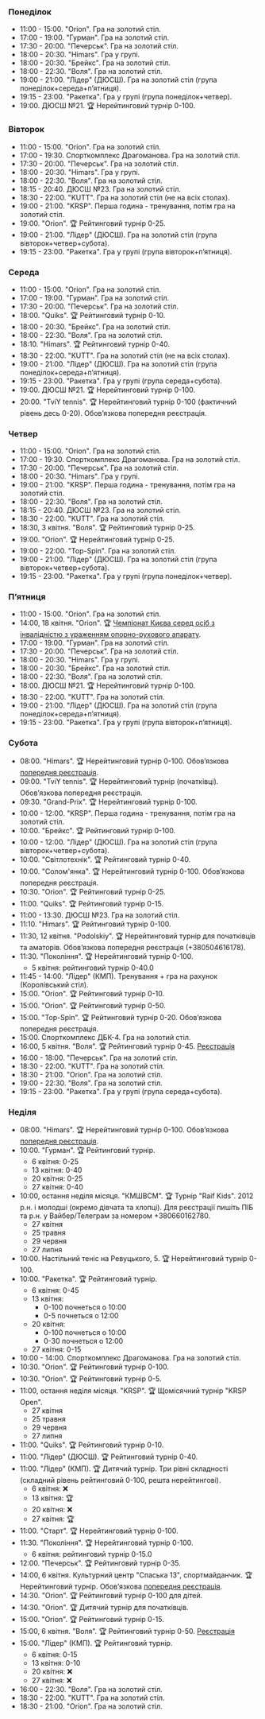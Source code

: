 ﻿
<h3 id="monday">Понеділок</h3>

* 11:00 - 15:00. "Orion". Гра на золотий стіл.
* 17:00 - 19:00. "Гурман". Гра на золотий стіл.
* 17:30 - 20:00. "Печерськ". Гра на золотий стіл.
* 18:00 - 20:30. "Himars". Гра у групі.
* 18:00 - 20:30. "Брейкс". Гра на золотий стіл.
* 18:00 - 22:30. "Воля". Гра на золотий стіл.
* 19:00 - 21:00. "Лідер" (ДЮСШ). Гра на золотий стіл (група понеділок+середа+пʼятниця).
* 19:15 - 23:00. "Ракетка". Гра у групі (група понеділок+четвер).
* 19:00. ДЮСШ №21. 🏆 Нерейтинговий турнір 0-100.

<h3 id="tuesday">Вівторок</h3>

* 11:00 - 15:00. "Orion". Гра на золотий стіл.
* 17:00 - 19:30. Спорткомплекс Драгоманова. Гра на золотий стіл.
* 17:30 - 20:00. "Печерськ". Гра на золотий стіл.
* 18:00 - 20:30. "Himars". Гра у групі.
* 18:00 - 22:30. "Воля". Гра на золотий стіл.
* 18:15 - 20:40. ДЮСШ №23. Гра на золотий стіл.
* 18:30 - 22:00. "KUTT". Гра на золотий стіл (не на всіх столах).
* 19:00 - 21:00. "KRSP". Перша година - тренування, потім гра на золотий стіл.
* 19:00. "Orion". 🏆 Рейтинговий турнір 0-25.
* 19:00 - 21:00. "Лідер" (ДЮСШ). Гра на золотий стіл (група вівторок+четвер+субота).
* 19:15 - 23:00. "Ракетка". Гра у групі (група вівторок+пʼятниця).

<h3 id="wednesday">Середа</h3>

* 11:00 - 15:00. "Orion". Гра на золотий стіл.
* 17:00 - 19:00. "Гурман". Гра на золотий стіл.
* 17:30 - 20:00. "Печерськ". Гра на золотий стіл.
* 18:00. "Quiks". 🏆 Рейтинговий турнір 0-10.
* 18:00 - 20:30. "Брейкс". Гра на золотий стіл.
* 18:00 - 22:30. "Воля". Гра на золотий стіл.
* 18:10. "Himars". 🏆 Рейтинговий турнір 0-40.
* 18:30 - 22:00. "KUTT". Гра на золотий стіл (не на всіх столах).
* 19:00 - 21:00. "Лідер" (ДЮСШ). Гра на золотий стіл (група понеділок+середа+пʼятниця).
* 19:15 - 23:00. "Ракетка". Гра у групі (група середа+субота).
* 19:00. ДЮСШ №21. 🏆 Нерейтинговий турнір 0-100.
* 20:00. "TviY tennis". 🏆 Нерейтинговий турнір 0-100 (фактичний рівень десь 0-20). Обовʼязкова попередня реєстрація.

<h3 id="thursday">Четвер</h3>

* 11:00 - 15:00. "Orion". Гра на золотий стіл.
* 17:00 - 19:30. Спорткомплекс Драгоманова. Гра на золотий стіл.
* 17:30 - 20:00. "Печерськ". Гра на золотий стіл.
* 18:00 - 20:30. "Himars". Гра у групі.
* 19:00 - 21:00. "KRSP". Перша година - тренування, потім гра на золотий стіл.
* 18:00 - 22:30. "Воля". Гра на золотий стіл.
* 18:15 - 20:40. ДЮСШ №23. Гра на золотий стіл.
* 18:30 - 22:00. "KUTT". Гра на золотий стіл.
* 18:30, 3 квітня. "Воля". 🏆 Рейтинговий турнір 0-25.
* 19:00. "Orion". 🏆 Нерейтинговий турнір 0-25.
* 19:00 - 22:00. "Top-Spin". Гра на золотий стіл.
* 19:00 - 21:00. "Лідер" (ДЮСШ). Гра на золотий стіл (група вівторок+четвер+субота).
* 19:15 - 23:00. "Ракетка". Гра у групі (група понеділок+четвер).

<h3 id="friday">Пʼятниця</h3>

* 11:00 - 15:00. "Orion". Гра на золотий стіл.
* 14:00, 18 квітня. "Orion". 🏆 <a href="https://t.me/ttorion/2938">Чемпіонат Києва серед осіб з інвалідністю з ураженням опорно-рухового апарату</a>.
* 17:00 - 19:00. "Гурман". Гра на золотий стіл.
* 17:30 - 20:00. "Печерськ". Гра на золотий стіл.
* 18:00 - 20:30. "Himars". Гра у групі.
* 18:00 - 20:30. "Брейкс". Гра на золотий стіл.
* 18:00 - 22:30. "Воля". Гра на золотий стіл.
* 18:00. ДЮСШ №21. 🏆 Нерейтинговий турнір 0-100.
* 18:30 - 22:00. "KUTT". Гра на золотий стіл.
* 19:00 - 21:00. "Лідер" (ДЮСШ). Гра на золотий стіл (група понеділок+середа+пʼятниця).
* 19:15 - 23:00. "Ракетка". Гра у групі (група вівторок+пʼятниця).

<h3 id="saturday">Субота</h3>

* 08:00. "Himars". 🏆 Нерейтинговий турнір 0-100. Обовʼязкова [попередня реєстрація](https://t.me/+yOOJ3CrdhyBjNzhi).
* 09:00. "TviY tennis". 🏆 Нерейтинговий турнір (початківці). Обовʼязкова попередня реєстрація.
* 09:30. "Grand-Prix". 🏆 Нерейтинговий турнір 0-100.
* 10:00 - 12:00. "KRSP". Перша година - тренування, потім гра на золотий стіл.
* 10:00. "Брейкс". 🏆 Рейтинговий турнір 0-100.
* 10:00 - 12:00. "Лідер" (ДЮСШ). Гра на золотий стіл (група вівторок+четвер+субота).
* 10:00. "Світлотехнік". 🏆 Рейтинговий турнір 0-40.
* 10:00. "Солом'янка". 🏆 Нерейтинговий турнір 0-100. Обовʼязкова попередня реєстрація.
* 10:30. "Orion". 🏆 Рейтинговий турнір 0-25.
* 11:00. "Quiks". 🏆 Рейтинговий турнір 0-15.
* 11:00 - 13:30. ДЮСШ №23. Гра на золотий стіл.
* 11:10. "Himars". 🏆 Рейтинговий турнір 0-100.
* 11:30, 12 квітня. "Podolskiy". 🏆 Нерейтинговий турнір для початківців та аматорів. Обовʼязкова попередня реєстрація (+380504616178).
* 11:30. "Покоління". 🏆 Нерейтинговий турнір 0-100.
  * 5 квітня: рейтинговий турнір 0-40.0
* 11:45 - 14:00. "Лідер" (КМП). Тренування + гра на рахунок (Королівський стіл).
* 15:00. "Orion". 🏆 Рейтинговий турнір 0-10.
* 15:00. "Orion". 🏆 Рейтинговий турнір 0-50.
* 15:00. "Top-Spin". 🏆 Рейтинговий турнір 0-20. Обовʼязкова попередня реєстрація.
* 15:00. Спорткомплекс ДБК-4. Гра на золотий стіл.
* 16:00, 5 квітня. "Воля". 🏆 Рейтинговий турнір 0-45. [Реєстрація](https://t.me/c/1482278621/22648)
* 16:00 - 18:00. "Печерськ". Гра на золотий стіл.
* 18:30 - 22:00. "KUTT". Гра на золотий стіл.
* 18:30 - 21:00. "Orion". Гра на золотий стіл.
* 19:00 - 22:30. "Воля". Гра на золотий стіл.
* 19:15 - 23:00. "Ракетка". Гра у групі (група середа+субота).

<h3 id="sunday">Неділя</h3>

* 08:00. "Himars". 🏆 Нерейтинговий турнір 0-100. Обовʼязкова [попередня реєстрація](https://t.me/+yOOJ3CrdhyBjNzhi).
* 10:00. "Гурман". 🏆 Рейтинговий турнір.
  * 6 квітня: 0-25
  * 13 квітня: 0-40
  * 20 квітня: 0-25
  * 27 квітня: 0-40
* 10:00, остання неділя місяця. "КМШВСМ". 🏆 Турнір "Raif Kids". 2012 р.н. і молодші (окремо дівчата та хлопці).
  Для реєстрації пишіть ПІБ та р.н. у Вайбер/Телеграм за номером +380660162780.
  * 27 квітня
  * 25 травня
  * 29 червня
  * 27 липня
* 10:00. Настільний теніс на Ревуцького, 5. 🏆 Нерейтинговий турнір 0-100.
* 10:00. "Ракетка". 🏆 Рейтинговий турнір.
  * 6 квітня: 0-45
  * 13 квітня:
    * 0-100 почнеться о 10:00
    * 0-5 почнеться о 12:00
  * 20 квітня:
    * 0-100 почнеться о 10:00
    * 0-30 почнеться о 12:00
  * 27 квітня: 0-15
* 10:00 - 14:00. Спорткомплекс Драгоманова. Гра на золотий стіл.
* 10:30. "Orion". 🏆 Рейтинговий турнір 0-100.
* 10:30. "Orion". 🏆 Рейтинговий турнір 0-5.
* 11:00, остання неділя місяця. "KRSP". 🏆 Щомісячний турнір "KRSP Open".
  * 27 квітня
  * 25 травня
  * 29 червня
  * 27 липня
* 11:00. "Quiks". 🏆 Рейтинговий турнір 0-10.
* 11:00. "Лідер" (ДЮСШ). 🏆 Рейтинговий турнір 0-40.
* 11:00. "Лідер" (КМП). 🏆 Дитячий турнір. Три рівні складності (складний рівень рейтинговий 0-100, решта нерейтингові).
  * 6 квітня: ❌
  * 13 квітня: 🏆
  * 20 квітня: ❌
  * 27 квітня: 🏆
* 11:00. "Старт". 🏆 Нерейтинговий турнір 0-100.
* 11:30. "Покоління". 🏆 Нерейтинговий турнір 0-100.
  * 6 квітня: рейтинговий турнір 0-15.0
* 12:00. "Печерськ". 🏆 Рейтинговий турнір 0-35.
* 14:00, 6 квітня. Культурний центр "Спаська 13", спортмайданчик. 🏆 Нерейтинговий турнір. Обовʼязкова [попередня реєстрація](https://forms.gle/2cfvYk7zGfUgJhxR9).
* 14:30. "Orion". 🏆 Рейтинговий турнір 0-100 для дітей.
* 14:30. "Orion". 🏆 Дитячий турнір для початківців.
* 15:00. "Orion". 🏆 Рейтинговий турнір 0-15.
* 15:00, 6 квітня. "Воля". 🏆 Рейтинговий турнір 0-50. [Реєстрація](https://t.me/c/1482278621/22649)
* 15:00. "Лідер" (КМП). 🏆 Рейтинговий турнір.
  * 6 квітня: 0-15
  * 13 квітня: 0-10
  * 20 квітня: ❌
  * 27 квітня: ❌
* 16:00 - 22:30. "Воля". Гра на золотий стіл.
* 18:30 - 22:00. "KUTT". Гра на золотий стіл.
* 18:30 - 21:00. "Orion". Гра на золотий стіл.
